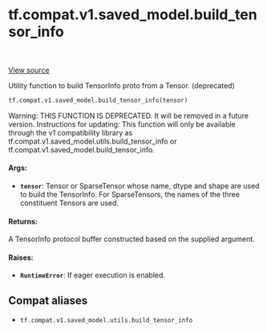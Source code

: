 <div itemscope itemtype="http://developers.google.com/ReferenceObject">
<meta itemprop="name" content="tf.compat.v1.saved_model.build_tensor_info" />
<meta itemprop="path" content="Stable" />
</div>

# tf.compat.v1.saved_model.build_tensor_info

<!-- Insert buttons and diff -->

<table class="tfo-notebook-buttons tfo-api" align="left">
</table>

<a target="_blank" href="/code/stable/tensorflow/python/saved_model/utils_impl.py">View source</a>



Utility function to build TensorInfo proto from a Tensor. (deprecated)

``` python
tf.compat.v1.saved_model.build_tensor_info(tensor)
```



<!-- Placeholder for "Used in" -->

Warning: THIS FUNCTION IS DEPRECATED. It will be removed in a future version.
Instructions for updating:
This function will only be available through the v1 compatibility library as tf.compat.v1.saved_model.utils.build_tensor_info or tf.compat.v1.saved_model.build_tensor_info.

#### Args:


* <b>`tensor`</b>: Tensor or SparseTensor whose name, dtype and shape are used to
    build the TensorInfo. For SparseTensors, the names of the three
    constituent Tensors are used.


#### Returns:

A TensorInfo protocol buffer constructed based on the supplied argument.



#### Raises:


* <b>`RuntimeError`</b>: If eager execution is enabled.

## Compat aliases

* `tf.compat.v1.saved_model.utils.build_tensor_info`

